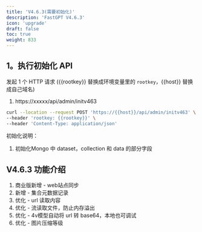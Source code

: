 ```yaml
---
title: 'V4.6.3(需要初始化)'
description: 'FastGPT V4.6.3'
icon: 'upgrade'
draft: false
toc: true
weight: 833
---
```


## 1。执行初始化 API

发起 1 个 HTTP 请求 ({{rootkey}} 替换成环境变量里的 `rootkey`，{{host}} 替换成自己域名)

1. https://xxxxx/api/admin/initv463

```bash
curl --location --request POST 'https://{{host}}/api/admin/initv463' \
--header 'rootkey: {{rootkey}}' \
--header 'Content-Type: application/json'
```

初始化说明：
1. 初始化Mongo 中 dataset，collection 和 data 的部分字段

## V4.6.3 功能介绍

1. 商业版新增 - web站点同步
2. 新增 - 集合元数据记录
3. 优化 - url 读取内容
4. 优化 - 流读取文件，防止内存溢出
5. 优化 - 4v模型自动将 url 转 base64，本地也可调试
6. 优化 - 图片压缩等级
